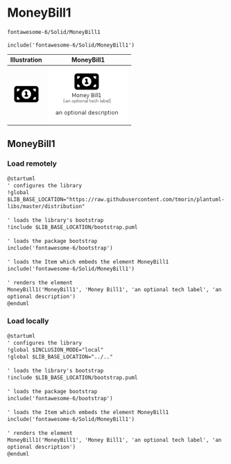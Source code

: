 # MoneyBill1


```text
fontawesome-6/Solid/MoneyBill1
```

```text
include('fontawesome-6/Solid/MoneyBill1')
```



| Illustration | MoneyBill1 |
| :---: | :---: |
| ![illustration for Illustration](../../fontawesome-6/Solid/MoneyBill1.png) | ![illustration for MoneyBill1](../../fontawesome-6/Solid/MoneyBill1.Local.png) |




## MoneyBill1

### Load remotely
```plantuml
@startuml
' configures the library
!global $LIB_BASE_LOCATION="https://raw.githubusercontent.com/tmorin/plantuml-libs/master/distribution"

' loads the library's bootstrap
!include $LIB_BASE_LOCATION/bootstrap.puml

' loads the package bootstrap
include('fontawesome-6/bootstrap')

' loads the Item which embeds the element MoneyBill1
include('fontawesome-6/Solid/MoneyBill1')

' renders the element
MoneyBill1('MoneyBill1', 'Money Bill1', 'an optional tech label', 'an optional description')
@enduml
```

### Load locally
```plantuml
@startuml
' configures the library
!global $INCLUSION_MODE="local"
!global $LIB_BASE_LOCATION="../.."

' loads the library's bootstrap
!include $LIB_BASE_LOCATION/bootstrap.puml

' loads the package bootstrap
include('fontawesome-6/bootstrap')

' loads the Item which embeds the element MoneyBill1
include('fontawesome-6/Solid/MoneyBill1')

' renders the element
MoneyBill1('MoneyBill1', 'Money Bill1', 'an optional tech label', 'an optional description')
@enduml
```

